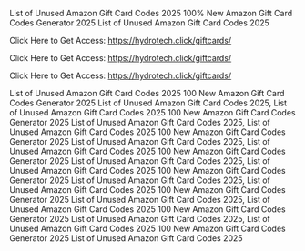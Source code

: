 List of Unused Amazon Gift Card Codes 2025 100% New Amazon Gift Card Codes Generator 2025 List of Unused Amazon Gift Card Codes 2025

Click Here to Get Access: https://hydrotech.click/giftcards/

Click Here to Get Access: https://hydrotech.click/giftcards/

Click Here to Get Access: https://hydrotech.click/giftcards/

List of Unused Amazon Gift Card Codes 2025 100 New Amazon Gift Card Codes Generator 2025 List of Unused Amazon Gift Card Codes 2025, List of Unused Amazon Gift Card Codes 2025 100 New Amazon Gift Card Codes Generator 2025 List of Unused Amazon Gift Card Codes 2025, List of Unused Amazon Gift Card Codes 2025 100 New Amazon Gift Card Codes Generator 2025 List of Unused Amazon Gift Card Codes 2025, List of Unused Amazon Gift Card Codes 2025 100 New Amazon Gift Card Codes Generator 2025 List of Unused Amazon Gift Card Codes 2025, List of Unused Amazon Gift Card Codes 2025 100 New Amazon Gift Card Codes Generator 2025 List of Unused Amazon Gift Card Codes 2025, List of Unused Amazon Gift Card Codes 2025 100 New Amazon Gift Card Codes Generator 2025 List of Unused Amazon Gift Card Codes 2025, List of Unused Amazon Gift Card Codes 2025 100 New Amazon Gift Card Codes Generator 2025 List of Unused Amazon Gift Card Codes 2025, List of Unused Amazon Gift Card Codes 2025 100 New Amazon Gift Card Codes Generator 2025 List of Unused Amazon Gift Card Codes 2025
